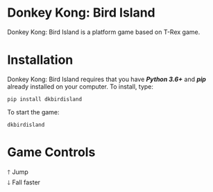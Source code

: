 # Donkey Kong: Bird Island
Donkey Kong: Bird Island is a platform game based on T-Rex game.

# Installation
Donkey Kong: Bird Island requires that you have ***Python 3.6+*** and ***pip*** already installed on your computer. To install, type:

```
pip install dkbirdisland
```

To start the game:

```
dkbirdisland
```

# Game Controls
  🡑 Jump <br>
  🡓 Fall faster
